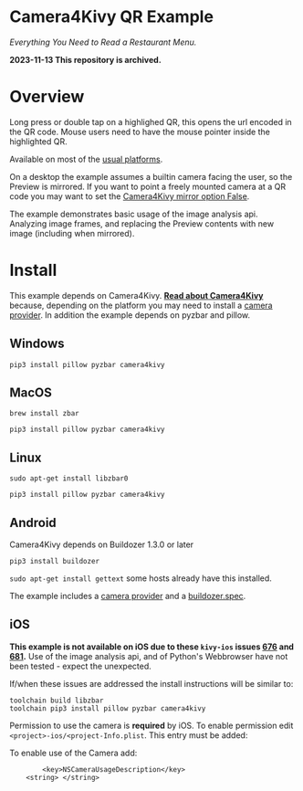 Camera4Kivy QR Example
======================

*Everything You Need to Read a Restaurant Menu.*

**2023-11-13 This repository is archived.**

# Overview

Long press or double tap on a highlighed QR, this opens the url encoded in the QR code. Mouse users need to have the mouse pointer inside the highlighted QR.

Available on most of the [usual platforms](https://github.com/Android-for-Python/Camera4Kivy/#tested-examples-and-platforms).

On a desktop the example assumes a builtin camera facing the user, so the Preview is mirrored. If you want to point a freely mounted camera at a QR code you may want to set the [Camera4Kivy mirror option False]((https://github.com/Android-for-Python/Camera4Kivy/#mirror)). 

The example demonstrates basic usage of the image analysis api. Analyzing image frames, and replacing the Preview contents with new image (including when mirrored).

# Install

This example depends on Camera4Kivy. **[Read about Camera4Kivy](https://github.com/Android-for-Python/Camera4Kivy#camera4kivy)** because, depending on the platform you may need to install a [camera provider](https://github.com/Android-for-Python/camera4kivy#camera-provider). In addition the example depends on pyzbar and pillow.

## Windows

`pip3 install pillow pyzbar camera4kivy`

## MacOS

`brew install zbar`

`pip3 install pillow pyzbar camera4kivy`

## Linux

`sudo apt-get install libzbar0`

`pip3 install pillow pyzbar camera4kivy`

## Android

Camera4Kivy depends on Buildozer 1.3.0 or later

`pip3 install buildozer`

`sudo apt-get install gettext`  some hosts already have this installed.

The example includes a [camera provider](https://github.com/Android-for-Python/camera4kivy#android-camera-provider) and a [buildozer.spec](https://github.com/Android-for-Python/camera4kivy#buildozerspec).


## iOS

**This example is not available on iOS due to these `kivy-ios` issues [676](https://github.com/kivy/kivy-ios/issues/676) and [681](https://github.com/kivy/kivy-ios/issues/681).** Use of the image analysis api, and of Python's Webbrowser have not been tested - expect the unexpected.

If/when these issues are addressed the install instructions will be similar to:

```
toolchain build libzbar
toolchain pip3 install pillow pyzbar camera4kivy
```

Permission to use the camera is **required** by iOS. To enable permission edit `<project>-ios/<project-Info.plist`. This entry must be added:

To enable use of the Camera add:
```
        <key>NSCameraUsageDescription</key>
	<string> </string>
```
